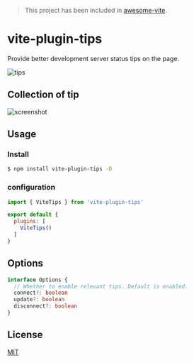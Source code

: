 > This project has been included in [awesome-vite](https://github.com/vitejs/awesome-vite).

# vite-plugin-tips

Provide better development server status tips on the page.

![tips](https://user-images.githubusercontent.com/37143265/126253070-83618ae6-bb85-44f9-b6c3-fba0f4faabe0.png)

## Collection of tip

![screenshot](https://user-images.githubusercontent.com/37143265/126061915-60eedf40-8a54-4837-9816-0d93c4a11b50.png)

## Usage

### Install

```bash
$ npm install vite-plugin-tips -D
```

### configuration

```js
import { ViteTips } from 'vite-plugin-tips'

export default {
  plugins: [
    ViteTips()
  ]
}
```

## Options

```ts
interface Options {
  // Whether to enable relevant tips. Default is enabled.
  connect?: boolean
  update?: boolean
  disconnect?: boolean
}
```

## License

[MIT](LICENSE)
